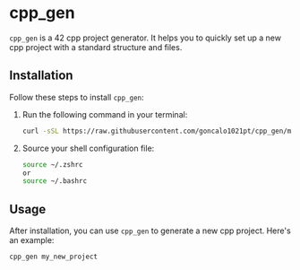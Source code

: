 # cpp_gen

`cpp_gen` is a 42 cpp project generator. It helps you to quickly set up a new cpp project with a standard structure and files.

## Installation

Follow these steps to install `cpp_gen`:

1. Run the following command in your terminal:
    ```bash
    curl -sSL https://raw.githubusercontent.com/goncalo1021pt/cpp_gen/main/install.sh | bash
    ```
2. Source your shell configuration file:
    ```bash
    source ~/.zshrc
    or
    source ~/.bashrc
    ```

## Usage

After installation, you can use `cpp_gen` to generate a new cpp project. Here's an example:

```bash
cpp_gen my_new_project
